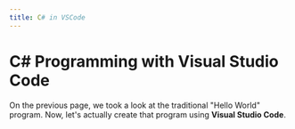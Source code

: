 ```yaml
---
title: C# in VSCode
---
```

# C# Programming with Visual Studio Code

On the previous page, we took a look at the traditional "Hello World" program. Now, let's actually create that program using **Visual Studio Code**.
